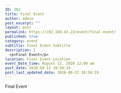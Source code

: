 ```yaml
---
ID: 282
title: Final Event
author: admin
post_excerpt: ""
layout: post
permalink: https://192.168.43.23/event/final-event/
published: true
category: event
subtitle: Final Event Subtitle
description: |
  <p>Final Event</p>
location: Final Event Location
event_Date_time: August 12, 2020 12:00 am
post_date: 2020-08-12 10:58:19
post_last_updated_date: 2020-08-12 10:58:19
---
```

Final Event